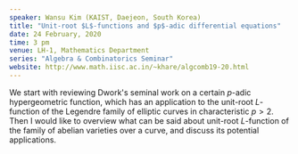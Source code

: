 ```yaml
---
speaker: Wansu Kim (KAIST, Daejeon, South Korea)
title: "Unit-root $L$-functions and $p$-adic differential equations"
date: 24 February, 2020
time: 3 pm
venue: LH-1, Mathematics Department
series: "Algebra & Combinatorics Seminar"
website: http://www.math.iisc.ac.in/~khare/algcomb19-20.html
---
```


We start with reviewing Dwork's seminal work on a certain $p$-adic
hypergeometric function, which has an application to the unit-root
$L$-function of the Legendre family of elliptic curves in characteristic
$p>2$. Then I would like to overview what can be said about unit-root
$L$-function of the family of abelian varieties over a curve, and
discuss its potential applications.
